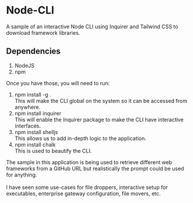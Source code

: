 # Node-CLI
A sample of an interactive Node CLI using Inquirer and Tailwind CSS to download framework libraries.

## Dependencies
1) NodeJS
2) npm

Once you have those, you will need to run:
1) npm install -g . 
<br>This will make the CLI global on the system so it can be accessed from anywhere.
2) npm install inquirer
<br>This will enable the Inquirer package to make the CLI have interactive interfaces.
3) npm install shelljs
<br>This allows us to add in-depth logic to the application.
4) npm install chalk
<br>This is used to beautify the CLI.

The sample in this application is being used to retrieve different web frameworks from a GitHub URL but realistically the prompt could be used for anything. <br>
<br>
I have seen some use-cases for file droppers, interactive setup for executables, enterprise gateway configuration, file movers, etc.
